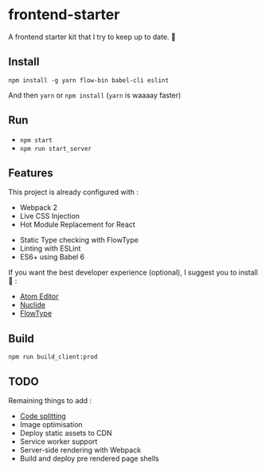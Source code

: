 # frontend-starter
A frontend starter kit that I try to keep up to date. 🤗


## Install

`npm install -g yarn flow-bin babel-cli eslint`

And then `yarn` or `npm install` (`yarn` is waaaay faster)

## Run

 * `npm start`
 * `npm run start_server`


## Features

This project is already configured with :

  - Webpack 2
  - Live CSS Injection
  - Hot Module Replacement for React
  <!-- - Redux Devtools for Time travel -->
  <!-- - Server-side rendering live-reload -->
  - Static Type checking with FlowType
  - Linting with ESLint
  - ES6+ using Babel 6


  If you want the best developer experience (optional), I suggest you to install 🚀 :

  - [Atom Editor](https://atom.io)
  - [Nuclide](http://nuclide.io)
  - [FlowType](http://flowtype.org)

## Build
```npm run build_client:prod```


## TODO
Remaining things to add :

* [Code splitting](http://webpack.github.io/docs/code-splitting.html)
* Image optimisation
* Deploy static assets to CDN
* Service worker support
* Server-side rendering with Webpack
* Build and deploy pre rendered page shells
